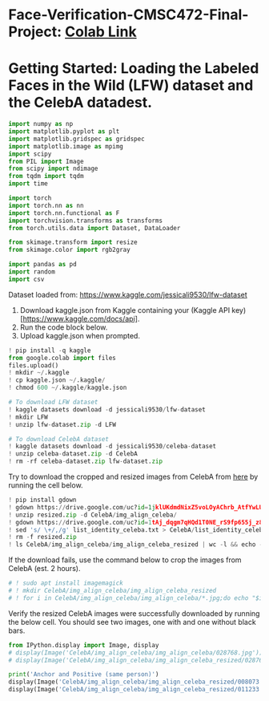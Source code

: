 # Face-Verification-CMSC472-Final-Project: [Colab Link](https://colab.research.google.com/drive/1HloPmg2NdLmXcCpRPS5qcaLezRQ7oW6X?usp=sharing)

# Getting Started: Loading the Labeled Faces in the Wild (LFW) dataset and the CelebA datadest.

```python
import numpy as np
import matplotlib.pyplot as plt
import matplotlib.gridspec as gridspec
import matplotlib.image as mpimg
import scipy
from PIL import Image
from scipy import ndimage
from tqdm import tqdm
import time

import torch
import torch.nn as nn
import torch.nn.functional as F
import torchvision.transforms as transforms
from torch.utils.data import Dataset, DataLoader

from skimage.transform import resize
from skimage.color import rgb2gray

import pandas as pd
import random
import csv
```

Dataset loaded from: https://www.kaggle.com/jessicali9530/lfw-dataset

1. Download kaggle.json from Kaggle containing your (Kaggle API key)[https://www.kaggle.com/docs/api].
2. Run the code block below.
3. Upload kaggle.json when prompted.
    
```python
! pip install -q kaggle
from google.colab import files
files.upload()
! mkdir ~/.kaggle
! cp kaggle.json ~/.kaggle/
! chmod 600 ~/.kaggle/kaggle.json

# To download LFW dataset
! kaggle datasets download -d jessicali9530/lfw-dataset
! mkdir LFW
! unzip lfw-dataset.zip -d LFW

# To download CelebA dataset
! kaggle datasets download -d jessicali9530/celeba-dataset
! unzip celeba-dataset.zip -d CelebA
! rm -rf celeba-dataset.zip lfw-dataset.zip
```

Try to download the cropped and resized images from CelebA from [here](https://drive.google.com/file/d/1jklUKdmdNixZ5voLOyAChrb_AtfYwLUs/view?usp=sharing) by running the cell below.

```python
! pip install gdown
! gdown https://drive.google.com/uc?id=1jklUKdmdNixZ5voLOyAChrb_AtfYwLUs
! unzip resized.zip -d CelebA/img_align_celeba/
! gdown https://drive.google.com/uc?id=1tAj_dqgm7qHQd1T0NE_rS9fp655j_z8j
! sed 's/ \+/,/g' list_identity_celeba.txt > CelebA/list_identity_celeba.csv && rm list_identity_celeba.txt
! rm -f resized.zip
! ls CelebA/img_align_celeba/img_align_celeba_resized | wc -l && echo -n " resized images from CelebA have been downloaded successfully."
```

If the download fails, use the command below to crop the images from CelebA (est. 2 hours).

```python
# ! sudo apt install imagemagick
# ! mkdir CelebA/img_align_celeba/img_align_celeba_resized
# ! for i in CelebA/img_align_celeba/img_align_celeba/*.jpg;do echo "$i" | cut -d '/' -f 4 && convert "$i" -resize 250x250 -background black -gravity center -extent 250x250 "CelebA/img_align_celeba/img_align_celeba_resized/$(echo "$i" | cut -d '/' -f 4)";done
```

Verify the resized CelebA images were successfully downloaded by running the below cell. You should see two images, one with and one without black bars.

```python
from IPython.display import Image, display
# display(Image('CelebA/img_align_celeba/img_align_celeba/028768.jpg')) # original image
# display(Image('CelebA/img_align_celeba/img_align_celeba_resized/028768.jpg')) # resized to 250x250

print('Anchor and Positive (same person)')
display(Image('CelebA/img_align_celeba/img_align_celeba_resized/008073.jpg'))
display(Image('CelebA/img_align_celeba/img_align_celeba_resized/011233.jpg'))
```

